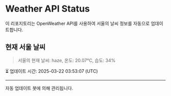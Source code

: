 
# Weather API Status

이 리포지토리는 OpenWeather API를 사용하여 서울의 날씨 정보를 자동으로 업데이트합니다.

## 현재 서울 날씨
> 서울의 현재 날씨: haze, 온도: 20.07°C, 습도: 34%

⏳ 업데이트 시간: 2025-03-22 03:53:07 (UTC)

---
자동 업데이트 봇에 의해 관리됩니다.
